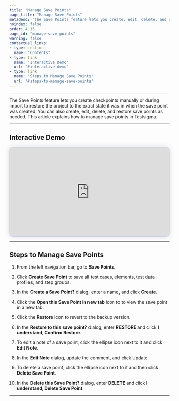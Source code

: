 ```yaml
---
title: "Manage Save Points"
page_title: "Manage Save Points"
metadesc: "The Save Points feature lets you create, edit, delete, and restore checkpoints manually or during import to revert the project to its exact saved state anytime."
noindex: false
order: 4.15
page_id: "manage-save-points"
warning: false
contextual_links:
- type: section
  name: "Contents"
- type: link
  name: "Interactive Demo"
  url: "#interactive-demo"
- type: link
  name: "Steps to Manage Save Points"
  url: "#steps-to-manage-save-points"
---
```


---

The Save Points feature lets you create checkpoints manually or during import to restore the project to the exact state it was in when the save point was created. You can also create, edit, delete, and restore save points as needed. This article explains how to manage save points in Testsigma. 

---

## **Interactive Demo**

<div>
  <script async src="https://js.storylane.io/js/v2/storylane.js"></script>
  <div class="sl-embed" style="position:relative;padding-bottom:calc(50.98% + 25px);width:100%;height:0;transform:scale(1)">
    <iframe loading="lazy" class="sl-demo" src="https://app.storylane.io/demo/olagyeimewap?embed=inline" name="sl-embed" allow="fullscreen" allowfullscreen style="position:absolute;top:0;left:0;width:100%!important;height:100%!important;border:1px solid rgba(63,95,172,0.35);box-shadow: 0px 0px 18px rgba(26, 19, 72, 0.15);border-radius:10px;box-sizing:border-box;"></iframe>
  </div>
</div>

---

## **Steps to Manage Save Points**

1. From the left navigation bar, go to **Save Points**.

2. Click **Create Save Point** to save all test cases, elements, test data profiles, and step groups.

3. In the **Create a Save Point?** dialog, enter a name, and click **Create**.

4. Click the **Open this Save Point in new tab** icon to to view the save point in a new tab.

5. Click the **Restore** icon  to revert to the backup version.

6. In the **Restore to this save point?** dialog, enter **RESTORE** and click **I understand, Confirm Restore**.

7. To edit a note of a save point, click the ellipse icon next to it and click **Edit Note**.

8. In the **Edit Note** dialog, update the comment, and click Update.

9. To delete a save point, click the ellipse icon next to it and then click **Delete Save Point**. 

10. In the **Delete this Save Point?** dialog, enter **DELETE** and click **I understand, Delete Save Point**.

---